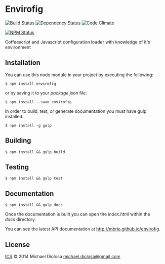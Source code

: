# Envirofig

[![Build Status](https://travis-ci.org/mbrio/envirofig.svg?branch=master)](https://travis-ci.org/mbrio/envirofig) [![Dependency Status](https://gemnasium.com/mbrio/envirofig.svg)](https://gemnasium.com/mbrio/envirofig) [![Code Climate](https://codeclimate.com/github/mbrio/envirofig/coverage.png)](https://codeclimate.com/github/mbrio/envirofig)

[![NPM Status](https://nodei.co/npm/envirofig.png?downloads=true)](https://npmjs.org/package/envirofig)

Coffeescript and Javascript configuration loader with knowledge of it's
environment

## Installation

You can use this node module in your project by executing the following:

```Shell
$ npm install envirofig
```

or by saving it to your *package.json* file:

```Shell
$ npm install --save envirofig
```

In order to build, test, or generate documentation you must have gulp installed:

```Shell
$ npm install -g gulp
```

## Building

```Shell
$ npm install && gulp build
```

## Testing

```Shell
$ npm install && gulp test
```

## Documentation

```Shell
$ npm install && gulp docs
```

Once the documentation is built you can open the *index.html* within the *docs*
directory.

You can see the latest API documentation at http://mbrio.github.io/envirofig.

## License

[ICS](http://opensource.org/licenses/ISC) &copy; 2014 Michael Diolosa
<michael.diolosa@gmail.com>
